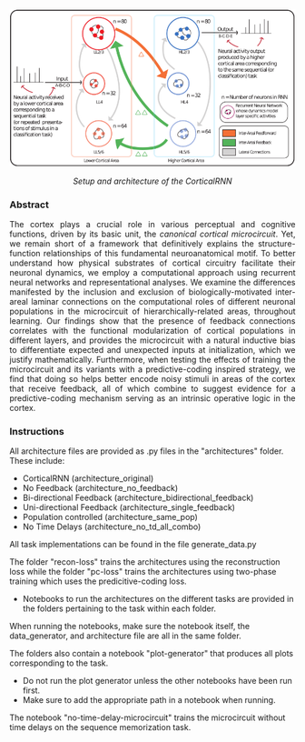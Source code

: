 ![CorticalRNN architecture](/images/iclr-fig1-schematic-colour-mod-crop.png)
<div style="text-align: center;">
  <em>Setup and architecture of the CorticalRNN</em>
</div>

### Abstract

<div style="text-align: justify;">
  The cortex plays a crucial role in various perceptual and cognitive functions, driven by its basic unit, the <em>canonical cortical microcircuit</em>.
  Yet, we remain short of a framework that definitively explains the structure-function relationships of this fundamental neuroanatomical motif.
  To better understand how physical substrates of cortical circuitry facilitate their neuronal dynamics, we employ a computational approach using recurrent neural networks and representational analyses.
  We examine the differences manifested by the inclusion and exclusion of biologically-motivated inter-areal laminar connections on the computational roles of different neuronal populations in the microcircuit of hierarchically-related areas, throughout learning.
  Our findings show that the presence of feedback connections correlates with the functional modularization of cortical populations in different layers, and provides the microcircuit with a natural inductive bias to differentiate expected and unexpected inputs at initialization, which we justify mathematically.
  Furthermore, when testing the effects of training the microcircuit and its variants with a predictive-coding inspired strategy, we find that doing so helps better encode noisy stimuli in areas of the cortex that receive feedback,
  all of which combine to suggest evidence for a predictive-coding mechanism serving as an intrinsic operative logic in the cortex.
</div>

### Instructions
All architecture files are provided as .py files in the "architectures" folder. These include:
- CorticalRNN (architecture_original)
- No Feedback (architecture_no_feedback)
- Bi-directional Feedback (architecture_bidirectional_feedback)
- Uni-directional Feedback (architecture_single_feedback)
- Population controlled (architecture_same_pop)
- No Time Delays (architecture_no_td_all_combo)

All task implementations can be found in the file generate_data.py

The folder "recon-loss" trains the architectures using the reconstruction loss while the folder "pc-loss" trains the architectures using two-phase training which uses the predicitive-coding loss.
- Notebooks to run the architectures on the different tasks are provided in the folders pertaining to the task within each folder.

When running the notebooks, make sure the notebook itself, the data_generator, and architecture file are all in the same folder.

The folders also contain a notebook "plot-generator" that produces all plots corresponding to the task.
- Do not run the plot generator unless the other notebooks have been run first.
- Make sure to add the appropriate path in a notebook when running.

The notebook "no-time-delay-microcircuit" trains the microcircuit without time delays on the sequence memorization task.
